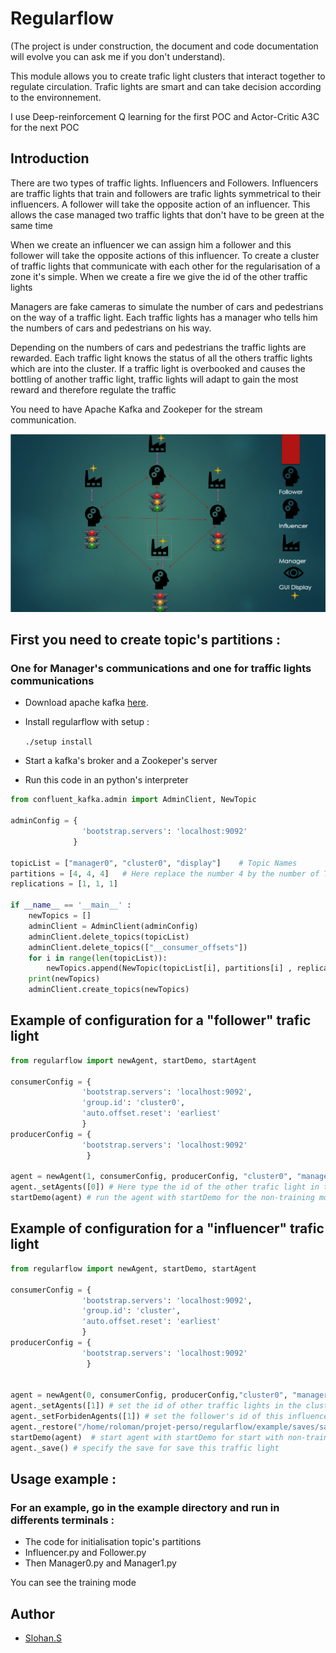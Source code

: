 Regularflow
========================================================

(The project is under construction, the document and code documentation will evolve you can ask me if you don't understand).

This module allows you to create trafic light clusters that interact together to regulate circulation.
Trafic lights are smart and can take decision according to the environnement.

I use Deep-reinforcement Q learning for the first POC and Actor-Critic A3C for the next POC

## Introduction

There are two types of traffic lights. Influencers and Followers. 
Influencers are traffic lights that train and followers are trafic lights symmetrical to their influencers. A follower will take the opposite action of an influencer. 
This allows the case managed two traffic lights that don't have to be green at the same time
    
When we create an influencer we can assign him a follower and this follower will take the opposite actions of this influencer.
To create a cluster of traffic lights that communicate with each other for the regularisation of a zone it's simple. When we create a fire we give the id of the other traffic lights

Managers are fake cameras to simulate the number of cars and pedestrians on the way of a traffic light. Each traffic lights has a manager who tells him the numbers of cars and pedestrians on his way.

Depending on the numbers of cars and pedestrians the traffic lights are rewarded. Each traffic light knows the status of all the others traffic lights which are into the cluster. 
If a traffic light is overbooked and causes the bottling of another traffic light, traffic lights will adapt to gain the most reward and therefore regulate the traffic

You need to have Apache Kafka and Zookeper for the stream communication.

![sheme](scheme.png "google logo")

## First you need to create topic's partitions : 
### One for Manager's communications and one for traffic lights communications

* Download apache kafka [here](https://kafka.apache.org/downloads).
* Install regularflow with setup :

    ```./setup install```

* Start a kafka's broker and a Zookeper's server
* Run this code in an python's interpreter

```python
from confluent_kafka.admin import AdminClient, NewTopic

adminConfig = {
                'bootstrap.servers': 'localhost:9092'
              }

topicList = ["manager0", "cluster0", "display"]    # Topic Names
partitions = [4, 4, 4]   # Here replace the number 4 by the number of Trafic light that you want in the cluster
replications = [1, 1, 1]

if __name__ == '__main__' :
    newTopics = []
    adminClient = AdminClient(adminConfig)
    adminClient.delete_topics(topicList)
    adminClient.delete_topics(["__consumer_offsets"])
    for i in range(len(topicList)):
        newTopics.append(NewTopic(topicList[i], partitions[i] , replications[i]))
    print(newTopics)
    adminClient.create_topics(newTopics)

```

## Example of configuration for a "follower" trafic light

```python
from regularflow import newAgent, startDemo, startAgent

consumerConfig = {
                'bootstrap.servers': 'localhost:9092',
                'group.id': 'cluster0',
                'auto.offset.reset': 'earliest'
                }
producerConfig = {
                'bootstrap.servers': 'localhost:9092'
                 }

agent = newAgent(1, consumerConfig, producerConfig, "cluster0", "manager0","display", "follower")  # the first number is the id of the traffic light
agent._setAgents([0]) # Here type the id of the other trafic light in the cluster for the communication
startDemo(agent) # run the agent with startDemo for the non-training mode and with startAgent for the training mode
```

## Example of configuration for a "influencer" trafic light

```python
from regularflow import newAgent, startDemo, startAgent

consumerConfig = {
                'bootstrap.servers': 'localhost:9092',
                'group.id': 'cluster',
                'auto.offset.reset': 'earliest'
                }
producerConfig = {
                'bootstrap.servers': 'localhost:9092'
                 }


agent = newAgent(0, consumerConfig, producerConfig,"cluster0", "manager0", "display", "influencer") # the first number is the id of the traffic light
agent._setAgents([1]) # set the id of other traffic lights in the cluster for communication
agent._setForbidenAgents([1]) # set the follower's id of this influencer
agent._restore("/home/roloman/projet-perso/regularflow/example/saves/save_influencer0") # setup the path of the the saved model
startDemo(agent)  # start agent with startDemo for start with non-training mode
agent._save() # specify the save for save this traffic light
```


## Usage example :

### For an example, go in the example directory and run in differents terminals : 
* The code for initialisation topic's partitions
* Influencer.py and Follower.py
* Then Manager0.py and Manager1.py

You can see the training mode

## Author
- [Slohan.S](https://github.com/L-Antique)
